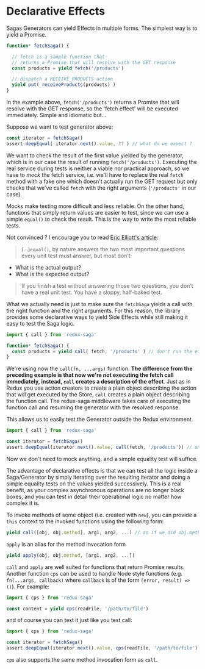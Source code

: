 # Declarative Effects

Sagas Generators can yield Effects in multiple forms. The simplest way is to yield a Promise.

```javascript
function* fetchSaga() {

  // fetch is a sample function that
  // returns a Promise that will resolve with the GET response
  const products = yield fetch('/products')

  // dispatch a RECEIVE_PRODUCTS action
  yield put( receiveProducts(products) )
}
```

In the example above, `fetch('/products')` returns a Promise that will resolve with the GET response,
so the 'fetch effect' will be executed immediately. Simple and idiomatic but...

Suppose we want to test generator above:

```javascript
const iterator = fetchSaga()
assert.deepEqual( iterator.next().value, ?? ) // what do we expect ?
```

We want to check the result of the first value yielded by the generator, which is in our case the result of running
`fetch('/products')`. Executing the real service during tests is neither a viable nor practical approach, so we have to
*mock* the fetch service, i.e. we'll have to replace the real `fetch` method with a fake one which doesn't actually
run the GET request but only checks that we've called `fetch` with the right arguments (`'/products'` in our case).

Mocks make testing more difficult and less reliable. On the other hand, functions that simply return values are
easier to test, since we can use a simple `equal()` to check the result. This is the way to write the most reliable tests.

Not convinced ? I encourage you to read [Eric Elliott's article](https://medium.com/javascript-scene/what-every-unit-test-needs-f6cd34d9836d#.4ttnnzpgc):

>(...)`equal()`, by nature answers the two most important questions every unit test must answer, but most don’t:
- What is the actual output?
- What is the expected output?
>
>If you finish a test without answering those two questions, you don’t have a real unit test. You have a sloppy, half-baked test.

What we actually need is just to make sure the `fetchSaga` yields a call with the right function and the right
arguments. For this reason, the library provides some declarative ways to yield Side Effects while still making it
easy to test the Saga logic.

```javascript
import { call } from 'redux-saga'

function* fetchSaga() {
  const products = yield call( fetch, '/products' ) // don't run the effect
}
```

We're using now the `call(fn, ...args)` function. **The difference from the preceding example is that now we're not
executing the fetch call immediately, instead, `call` creates a description of the effect**. Just as in
Redux you use action creators to create a plain object describing the action that will get executed by the Store,
`call` creates a plain object describing the function call. The redux-saga middleware takes care of executing
the function call and resuming the generator with the resolved response.


This allows us to easily test the Generator outside the Redux environment.

```javascript
import { call } from 'redux-saga'

const iterator = fetchSaga()
assert.deepEqual(iterator.next().value, call(fetch, '/products')) // expects a call(...) value
```

Now we don't need to mock anything, and a simple equality test will suffice.

The advantage of declarative effects is that we can test all the logic inside a Saga/Generator
by simply iterating over the resulting iterator and doing a simple equality tests on the values
yielded successively. This is a real benefit, as your complex asynchronous operations are no longer
black boxes, and you can test in detail their operational logic no matter how complex it is.

To invoke methods of some object (i.e. created with `new`), you can provide a `this` context to the
invoked functions using the following form:

```javascript
yield call([obj, obj.method], arg1, arg2, ...) // as if we did obj.method(arg1, arg2 ...)
```

`apply` is an alias for the method invocation form

```javascript
yield apply(obj, obj.method, [arg1, arg2, ...])
```

`call` and `apply` are well suited for functions that return Promise results. Another function
`cps` can be used to handle Node style functions (e.g. `fn(...args, callback)` where `callback`
is of the form `(error, result) => ()`). For example:

```javascript
import { cps } from 'redux-saga'

const content = yield cps(readFile, '/path/to/file')
```

and of course you can test it just like you test call:

```javascript
import { cps } from 'redux-saga'

const iterator = fetchSaga()
assert.deepEqual(iterator.next().value, cps(readFile, '/path/to/file') )
```

`cps` also supports the same method invocation form as `call`.
